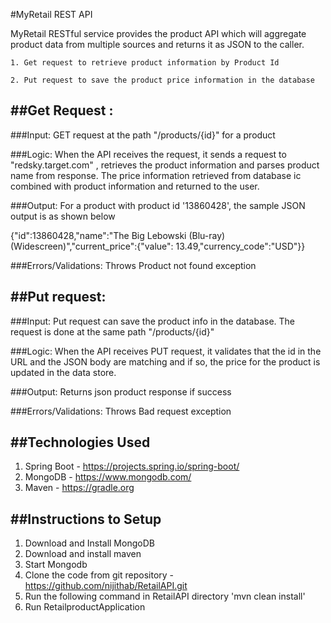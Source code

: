 #MyRetail REST API

MyRetail RESTful service provides the product API which will aggregate product data from multiple sources and returns it as JSON to the caller.

    1. Get request to retrieve product information by Product Id

    2. Put request to save the product price information in the database

##Get Request :
-----------------------

###Input: 
GET request at the path "/products/{id}" for a product 

###Logic: 
When the API receives the request, it sends a request to "redsky.target.com" , retrieves the 
product information and parses product name from response. The price information retrieved from database  ic combined with product information and returned to the user.

###Output: 
For a product with product id '13860428', the sample JSON output is as shown below

{"id":13860428,"name":"The Big Lebowski (Blu-ray) (Widescreen)","current_price":{"value": 13.49,"currency_code":"USD"}}

###Errors/Validations: 
Throws Product not found exception

##Put request:
-------------------------------------

###Input: 
Put request can save the product info in the database. The request is done at the same path "/products/{id}"

###Logic: 
When the API receives PUT request, it validates that the id in the URL and the JSON body are matching and if so, the price for the product is updated 
in the data store.

###Output: 
Returns json product response if success

###Errors/Validations: 
Throws Bad request exception

##Technologies Used
-----------------

1. Spring Boot - https://projects.spring.io/spring-boot/
2. MongoDB - https://www.mongodb.com/
3. Maven - https://gradle.org

##Instructions to Setup
---------------------
1. Download and Install MongoDB
2. Download and install maven
3. Start Mongodb
4. Clone the code from git repository - https://github.com/nijithab/RetailAPI.git
5. Run the following command in RetailAPI directory
'mvn clean install'
6. Run RetailproductApplication
